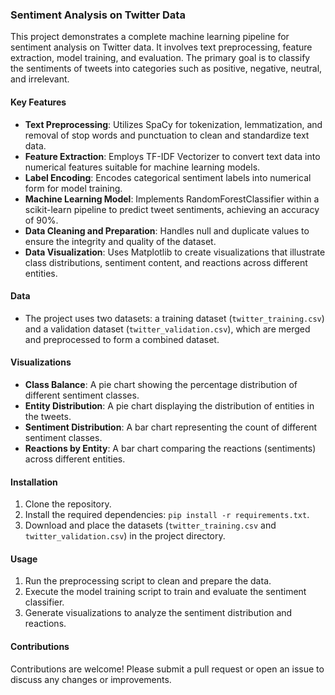 ### Sentiment Analysis on Twitter Data

This project demonstrates a complete machine learning pipeline for sentiment analysis on Twitter data. It involves text preprocessing, feature extraction, model training, and evaluation. The primary goal is to classify the sentiments of tweets into categories such as positive, negative, neutral, and irrelevant.

#### Key Features
- **Text Preprocessing**: Utilizes SpaCy for tokenization, lemmatization, and removal of stop words and punctuation to clean and standardize text data.
- **Feature Extraction**: Employs TF-IDF Vectorizer to convert text data into numerical features suitable for machine learning models.
- **Label Encoding**: Encodes categorical sentiment labels into numerical form for model training.
- **Machine Learning Model**: Implements RandomForestClassifier within a scikit-learn pipeline to predict tweet sentiments, achieving an accuracy of 90%.
- **Data Cleaning and Preparation**: Handles null and duplicate values to ensure the integrity and quality of the dataset.
- **Data Visualization**: Uses Matplotlib to create visualizations that illustrate class distributions, sentiment content, and reactions across different entities.

#### Data
- The project uses two datasets: a training dataset (`twitter_training.csv`) and a validation dataset (`twitter_validation.csv`), which are merged and preprocessed to form a combined dataset.

#### Visualizations
- **Class Balance**: A pie chart showing the percentage distribution of different sentiment classes.
- **Entity Distribution**: A pie chart displaying the distribution of entities in the tweets.
- **Sentiment Distribution**: A bar chart representing the count of different sentiment classes.
- **Reactions by Entity**: A bar chart comparing the reactions (sentiments) across different entities.

#### Installation
1. Clone the repository.
2. Install the required dependencies: `pip install -r requirements.txt`.
3. Download and place the datasets (`twitter_training.csv` and `twitter_validation.csv`) in the project directory.

#### Usage
1. Run the preprocessing script to clean and prepare the data.
2. Execute the model training script to train and evaluate the sentiment classifier.
3. Generate visualizations to analyze the sentiment distribution and reactions.

#### Contributions
Contributions are welcome! Please submit a pull request or open an issue to discuss any changes or improvements.

